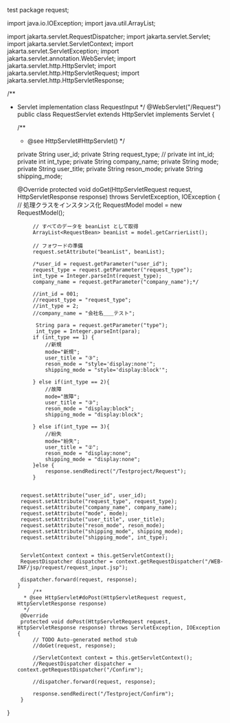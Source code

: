 
test
package request;

import java.io.IOException;
import java.util.ArrayList;

import jakarta.servlet.RequestDispatcher;
import jakarta.servlet.Servlet;
import jakarta.servlet.ServletContext;
import jakarta.servlet.ServletException;
import jakarta.servlet.annotation.WebServlet;
import jakarta.servlet.http.HttpServlet;
import jakarta.servlet.http.HttpServletRequest;
import jakarta.servlet.http.HttpServletResponse;

/**
 * Servlet implementation class RequestInput
 */
@WebServlet("/Request")
public class RequestServlet extends HttpServlet implements Servlet {
       
    /**
     * @see HttpServlet#HttpServlet()
     */
	
    private String user_id;
    private String request_type;
   // private int int_id;
    private int int_type;
    private String company_name;
    private String mode;
    private String user_title;
    private String reson_mode;
    private String shipping_mode;

	 @Override
	 protected void doGet(HttpServletRequest request,
				HttpServletResponse response) throws ServletException, IOException {
			// 処理クラスをインスタンス化
			RequestModel model = new RequestModel();

			// すべてのデータを beanList として取得
			ArrayList<RequestBean> beanList = model.getCarrierList();

			// フォワードの準備
			request.setAttribute("beanList", beanList); 
	
			/*user_id = request.getParameter("user_id");
			request_type = request.getParameter("request_type");
			int_type = Integer.parseInt(request_type);
			company_name = request.getParameter("company_name");*/
	
			//int_id = 001;
			//request_type = "request_type";
			//int_type = 2;
			//company_name = "会社名＿＿テスト";
			
			 String para = request.getParameter("type");
			 int_type = Integer.parseInt(para);
			if (int_type == 1) {
				//新規
				mode="新規";
				user_title = "③";
				reson_mode = "style='display:none'";
				shipping_mode = "style='display:block'";
				
			} else if(int_type == 2){
				//故障
				mode="故障";
				user_title = "③";
				reson_mode = "display:block";
				shipping_mode = "display:block";
				
			} else if(int_type == 3){
				//紛失
				mode="紛失";
				user_title = "②";
				reson_mode = "display:none";
				shipping_mode = "display:none";
			}else {
				response.sendRedirect("/Testproject/Request");
			}
			
		
		request.setAttribute("user_id", user_id);
		request.setAttribute("request_type", request_type);
		request.setAttribute("company_name", company_name);
		request.setAttribute("mode", mode);
		request.setAttribute("user_title", user_title);
		request.setAttribute("reson_mode", reson_mode);
		request.setAttribute("shipping_mode", shipping_mode);
		request.setAttribute("shipping_mode", int_type);
		
		
		ServletContext context = this.getServletContext();
		RequestDispatcher dispatcher = context.getRequestDispatcher("/WEB-INF/jsp/request/request_input.jsp");
		
		dispatcher.forward(request, response);
	   }
			/**
		 * @see HttpServlet#doPost(HttpServletRequest request, HttpServletResponse response)
		 */
		@Override
		protected void doPost(HttpServletRequest request, HttpServletResponse response) throws ServletException, IOException {
			// TODO Auto-generated method stub
			//doGet(request, response);
			
			//ServletContext context = this.getServletContext();
			//RequestDispatcher dispatcher = context.getRequestDispatcher("/Confirm");
			
			//dispatcher.forward(request, response);
			
			response.sendRedirect("/Testproject/Confirm");
		}

}
